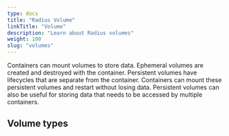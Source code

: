 ```yaml
---
type: docs
title: "Radius Volume"
linkTitle: "Volume"
description: "Learn about Radius volumes"
weight: 100
slug: "volumes"
---
```


Containers can mount volumes to store data. Ephemeral volumes are created and destroyed with the container. Persistent volumes have lifecycles that are separate from the container. Containers can mount these persistent volumes and restart without losing data. Persistent volumes can also be useful for storing data that needs to be accessed by multiple containers.

## Volume types
